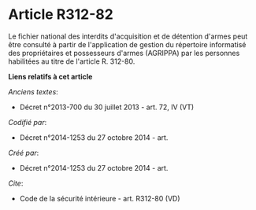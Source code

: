 # Article R312-82

Le fichier national des interdits d'acquisition et de détention d'armes peut être consulté à partir de l'application de
gestion du répertoire informatisé des propriétaires et possesseurs d'armes (AGRIPPA) par les personnes habilitées au titre de
l'article R. 312-80.

**Liens relatifs à cet article**

_Anciens textes_:

  - Décret n°2013-700 du 30 juillet 2013 - art. 72, IV (VT)

_Codifié par_:

  - Décret n°2014-1253 du 27 octobre 2014 - art.

_Créé par_:

  - Décret n°2014-1253 du 27 octobre 2014 - art.

_Cite_:

  - Code de la sécurité intérieure - art. R312-80 (VD)
